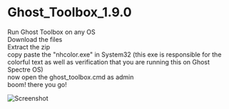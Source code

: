 # Ghost_Toolbox_1.9.0

Run Ghost Toolbox on any OS <br>
Download the files  <br>
Extract the zip <br>
copy paste the "nhcolor.exe" in System32 (this exe is responsible for the colorful text as well as verification that you are running this on Ghost Spectre OS) <br>
now open the ghost_toolbox.cmd as admin <br>
boom! there you go! <br>

![Screenshot](https://user-images.githubusercontent.com/85176292/131864804-c49b0d1e-79d8-4d20-8256-a62f703c1bd7.png)
